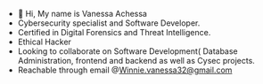 - 👋 Hi, My name is Vanessa Achessa
-  Cybersecurity specialist and Software Developer.
- Certified in Digital Forensics and Threat Intelligence.
- Ethical Hacker
- Looking to collaborate on Software Development( Database Administration, frontend and backend as well as Cysec projects.
- Reachable through email @Winnie.vanessa32@gmail.com


<!---
Vee-del/Vee-del is a ✨ special ✨ repository because its `README.md` (this file) appears on your GitHub profile.
You can click the Preview link to take a look at your changes.
--->
